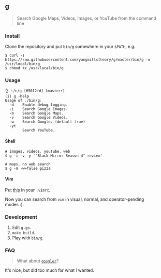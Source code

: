 ## g

> Search Google Maps, Videos, Images, or YouTube from the command line

### Install

Clone the repository and put `bin/g` somewhere in your `$PATH`, e.g.

```
$ curl -s https://raw.githubusercontent.com/yangmillstheory/g/master/bin/g -o /usr/local/bin/g
$ chmod +x /usr/local/bin/g
```
### Usage

```
👌 ~/c/g [65012fd] (master⚡)
(i) g -help
Usage of ./bin/g:
  -d    Enable debug logging.
  -i    Search Google Images.
  -m    Search Google Maps.
  -v    Search Google Videos.
  -w    Search Google. (default true)
  -yt
        Search YouTube.
```

#### Shell

```
# images, videos, youtube, web
$ g -i -v -y '"Black Mirror Season 4" review'

# maps, no web search
$ g -m -w=false pizza
```

#### Vim

Put [this](g.vim) in your `.vimrc`.

Now you can search from `vim` in visual, normal, and operator-pending modes :).

### Development

1. Edit `g.go`.
1. `make build`.
1. Play with `bin/g`.

### FAQ

> What about [`googler`](https://github.com/jarun/googler)?

It's nice, but did too much for what I wanted.
